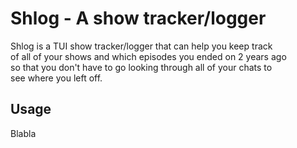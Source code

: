 # Shlog - A show tracker/logger

Shlog is a TUI show tracker/logger that can help you keep track  
of all of your shows and which episodes you ended on 2 years ago  
so that you don't have to go looking through all of your chats to  
see where you left off.  


## Usage

Blabla
